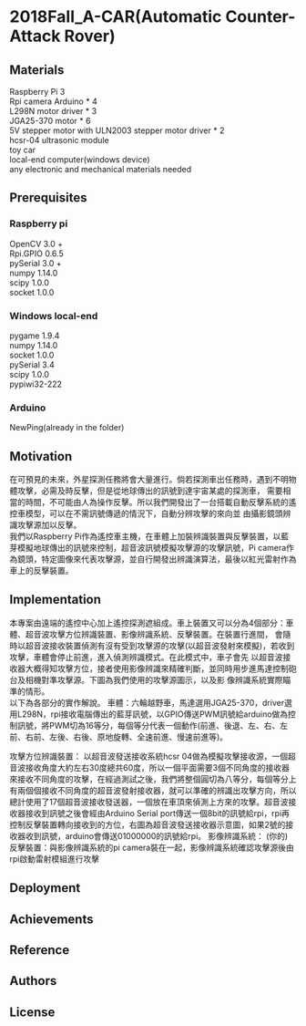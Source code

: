# 2018Fall_A-CAR(Automatic Counter-Attack Rover)

## Materials
Raspberry Pi 3  
Rpi camera
Arduino * 4  
L298N motor driver * 3  
JGA25-370 motor * 6  
5V stepper motor with ULN2003 stepper motor driver * 2  
hcsr-04 ultrasonic module  
toy car  
local-end computer(windows device)  
any electronic and mechanical materials needed  
## Prerequisites
### Raspberry pi
OpenCV 3.0 +  
Rpi.GPIO 0.6.5  
pySerial 3.0 +  
numpy 1.14.0  
scipy 1.0.0  
socket 1.0.0  
### Windows local-end
pygame 1.9.4  
numpy 1.14.0  
socket 1.0.0  
pySerial 3.4  
scipy 1.0.0  
pypiwi32-222  
### Arduino
NewPing(already in the folder)  
## Motivation
在可預見的未來，外星探測任務將會大量進行。倘若探測車出任務時，遇到不明物體攻擊，必需及時反擊，但是從地球傳出的訊號到達宇宙某處的探測車，
需要相當的時間，不可能由人為操作反擊。所以我們開發出了一台搭載自動反擊系統的遙控車模型，可以在不需訊號傳遞的情況下，自動分辨攻擊的來向並
由攝影鏡頭辨識攻擊源加以反擊。  
我們以Raspberry Pi作為遙控車主機，在車體上加裝辨識裝置與反擊裝置，以藍芽模擬地球傳出的訊號來控制，超音波訊號模擬攻擊源的攻擊訊號，Pi
camera作為鏡頭，特定圖像來代表攻擊源，並自行開發出辨識演算法，最後以紅光雷射作為車上的反擊裝置。
## Implementation
本專案由遠端的遙控中心加上遙控探測遮組成。車上裝置又可以分為4個部分：車體、超音波攻擊方位辨識裝置、影像辨識系統、反擊裝置。在裝置行進間，
會隨時以超音波接收裝置偵測有沒有受到攻擊源的攻擊(以超音波發射來模擬)，若收到攻擊，車體會停止前進，進入偵測辨識模式。在此模式中，車子會先
以超音波接收器大概得知攻擊方位，接者使用影像辨識來精確判斷，並同時用步進馬達控制砲台及相機對準攻擊源。下圖為我們使用的攻擊源圖示，以及影
像辨識系統實際瞄準的情形。  
以下為各部分的實作解說。
車體：六輪越野車，馬達選用JGA25-370，driver選用L298N，rpi接收電腦傳出的藍芽訊號，以GPIO傳送PWM訊號給arduino做為控制訊號，將PWM切為16等分，每個等分代表一個動作(前進、後退、左、右、左前、右前、左後、右後、原地旋轉、全速前進、慢速前進等)。
 
攻擊方位辨識裝置：
以超音波發送接收系統hcsr 04做為模擬攻擊接收源，一個超音波接收角度大約左右30度總共60度，所以一個平面需要3個不同角度的接收器來接收不同角度的攻擊，在經過測試之後，我們將整個圓切為八等分，每個等分上有兩個個接收不同角度的超音波發射接收器，就可以準確的辨識出攻擊方向，所以總計使用了17個超音波接收發送器，一個放在車頂來偵測上方來的攻擊。超音波接收器接收到訊號之後會經由Arduino Serial port傳送一個8bit的訊號給rpi，rpi再控制反擊裝置轉向接收到的方位，右圖為超音波發送接收器示意圖，如果2號的接收器收到訊號，arduino會傳送01000000的訊號給rpi。
影像辨識系統：
(你的)
反擊裝置：與影像辨識系統的pi camera裝在一起，影像辨識系統確認攻擊源後由rpi啟動雷射模組進行攻擊

## Deployment
## Achievements
## Reference
## Authors
## License
